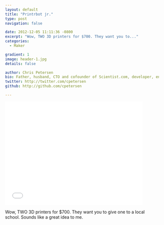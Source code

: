 ```yaml
---
layout: default
title: "Printrbot jr."
type: post
navigation: false

date: 2012-12-05 11:11:36 -0800
excerpt: "Wow, TWO 3D printers for $700. They want you to..."
categories:
  - Maker

gradient: 1
image: header-1.jpg
details: false

author: Chris Petersen
bio: Father, husband, CTO and cofounder of Scientist.com, developer, entrepreneur and technologist.
twitter: http://twitter.com/cpetersen
github: http://github.com/cpetersen

---
```


<iframe class="embedly-embed" src="//cdn.embedly.com/widgets/media.html?src=https%3A%2F%2Fwww.kickstarter.com%2Fprojects%2Fprintrbot%2Fprintrbot-jr-your-kids-first-3d-printer%2Fwidget%2Fvideo.html&url=https%3A%2F%2Fwww.kickstarter.com%2Fprojects%2Fprintrbot%2Fprintrbot-jr-your-kids-first-3d-printer&image=https%3A%2F%2Fksr-ugc.imgix.net%2Fprojects%2F387550%2Fphoto-original.JPG%3Fv%3D1397802598%26w%3D560%26h%3D420%26fit%3Dcrop%26auto%3Dformat%26q%3D92%26s%3D3ad703fac3d65b1891208489c0edea50&key=d815972c91e546edb5d2d02e509f8b1c&type=text%2Fhtml&schema=kickstarter" width="450" height="338" scrolling="no" frameborder="0" allowfullscreen></iframe>

Wow, TWO 3D printers for $700. They want you to give one to a local school. Sounds like a great idea to me.
